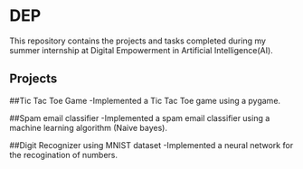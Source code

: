 # DEP
This repository contains the projects and tasks completed during my summer internship at Digital Empowerment in Artificial Intelligence(AI).
## Projects

 ##Tic Tac Toe Game
   -Implemented a Tic Tac Toe game using a pygame.
 
 ##Spam email classifier
   -Implemented a spam email classifier using a machine learning algorithm (Naive bayes).

 ##Digit Recognizer using MNIST dataset
   -Implemented a neural network for the recogination of numbers.

